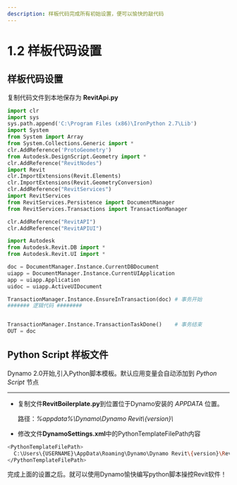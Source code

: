 ```yaml
---
description: 样板代码完成所有初始设置，便可以愉快的敲代码
---
```


# 1.2 样板代码设置

## 样板代码设置

复制代码文件到本地保存为 **RevitApi.py**

```python
import clr
import sys
sys.path.append('C:\Program Files (x86)\IronPython 2.7\Lib')
import System
from System import Array
from System.Collections.Generic import *
clr.AddReference('ProtoGeometry')
from Autodesk.DesignScript.Geometry import *
clr.AddReference("RevitNodes")
import Revit
clr.ImportExtensions(Revit.Elements)
clr.ImportExtensions(Revit.GeometryConversion)
clr.AddReference("RevitServices")
import RevitServices
from RevitServices.Persistence import DocumentManager 
from RevitServices.Transactions import TransactionManager 

clr.AddReference("RevitAPI")
clr.AddReference("RevitAPIUI")

import Autodesk 
from Autodesk.Revit.DB import *
from Autodesk.Revit.UI import *

doc = DocumentManager.Instance.CurrentDBDocument
uiapp = DocumentManager.Instance.CurrentUIApplication 
app = uiapp.Application 
uidoc = uiapp.ActiveUIDocument

TransactionManager.Instance.EnsureInTransaction(doc) # 事务开始
####### 逻辑代码 ########


TransactionManager.Instance.TransactionTaskDone()    # 事务结束
OUT = doc
```

## Python Script 样板文件

Dynamo 2.0开始,引入Python脚本模板。默认应用变量会自动添加到 *Python Script* 节点

---

* 复制文件**RevitBoilerplate.py**到位置位于Dynamo安装的 *APPDATA* 位置。
  
  路径：*%appdata%\Dynamo\Dynamo Revit\\{version}\\*
  
* 修改文件**DynamoSettings.xml**中的PythonTemplateFilePath内容

```Bash
<PythonTemplateFilePath>
  C:\Users\{USERNAME}\AppData\Roaming\Dynamo\Dynamo Revit\{version}\RevitBoilerplate.py
</PythonTemplateFilePath>
```

完成上面的设置之后。就可以使用Dynamo愉快编写python脚本操控Revit软件！
